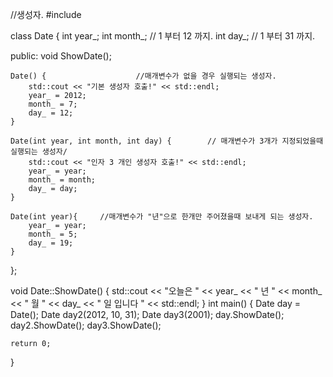 //생성자.
#include <iostream>

class Date {
    int year_;
    int month_;  // 1 부터 12 까지.
    int day_;    // 1 부터 31 까지.

public:
    void ShowDate();

    Date() {                    //매개변수가 없을 경우 실행되는 생성자.
        std::cout << "기본 생성자 호출!" << std::endl;
        year_ = 2012;
        month_ = 7;
        day_ = 12;
    }

    Date(int year, int month, int day) {        // 매개변수가 3개가 지정되었을때 실행되는 생성자/
        std::cout << "인자 3 개인 생성자 호출!" << std::endl;
        year_ = year;
        month_ = month;
        day_ = day;
    }
    
    Date(int year){     //매개변수가 "년"으로 한개만 주어졌을때 보내게 되는 생성자.
        year_ = year;
        month_ = 5;
        day_ = 19;
    }
};

void Date::ShowDate() {
    std::cout << "오늘은 " << year_ << " 년 " << month_ << " 월 " << day_
        << " 일 입니다 " << std::endl;
}
int main() {
    Date day = Date();
    Date day2(2012, 10, 31);
    Date day3(2001);
    day.ShowDate();
    day2.ShowDate();
    day3.ShowDate();

    return 0;
}
